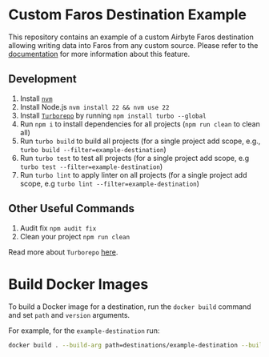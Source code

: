 # Custom Faros Destination Example

This repository contains an example of a custom Airbyte Faros destination allowing writing data into Faros from any custom source.
Please refer to the [documentation](https://github.com/faros-ai/airbyte-connectors/tree/main/destinations/airbyte-faros-destination#custom-sources) for more information about this feature.

## Development

1. Install [`nvm`](https://github.com/nvm-sh/nvm#installing-and-updating)
2. Install Node.js `nvm install 22 && nvm use 22`
3. Install [`Turborepo`](https://turbo.build/repo) by running `npm install turbo --global`
4. Run `npm i` to install dependencies for all projects (`npm run clean` to clean all)
5. Run `turbo build` to build all projects (for a single project add scope, e.g., `turbo build --filter=example-destination`)
6. Run `turbo test` to test all projects (for a single project add scope, e.g `turbo test --filter=example-destination`)
7. Run `turbo lint` to apply linter on all projects (for a single project add scope, e.g `turbo lint --filter=example-destination`)


## Other Useful Commands

1. Audit fix `npm audit fix`
2. Clean your project `npm run clean`

Read more about `Turborepo` [here](https://turbo.build/repo).

# Build Docker Images

To build a Docker image for a destination, run the `docker build` command and set `path` and `version` arguments.

For example, for the `example-destination` run:

```sh
docker build . --build-arg path=destinations/example-destination --build-arg version=0.1.0 -t example-destination
```

